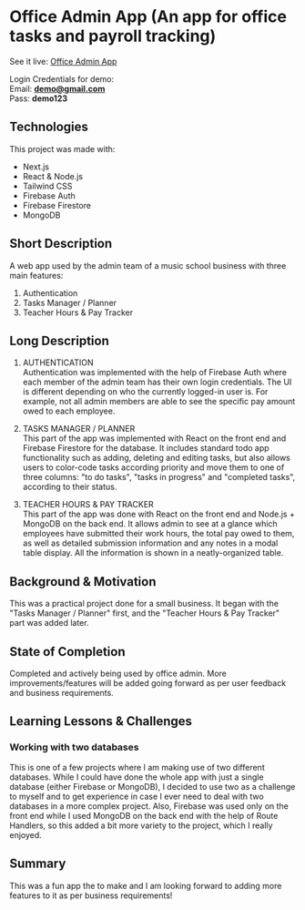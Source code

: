 # Office Admin App (An app for office tasks and payroll tracking)

See it live: [Office Admin App](https://dcam-admin-next-demo.vercel.app/)

Login Credentials for demo:  <br>
Email: **demo@gmail.com**  
Pass: **demo123**

## Technologies
This project was made with:
* Next.js
* React & Node.js
* Tailwind CSS
* Firebase Auth
* Firebase Firestore
* MongoDB

## Short Description
A web app used by the admin team of a music school business with three main features:
1. Authentication
2. Tasks Manager / Planner
3. Teacher Hours & Pay Tracker

## Long Description
1. AUTHENTICATION  
Authentication was implemented with the help of Firebase Auth where each member of the admin team has their own login credentials. The UI is different depending on who the currently logged-in user is. For example, not all admin members are able to see the specific pay amount owed to each employee.

2. TASKS MANAGER / PLANNER  
This part of the app was implemented with React on the front end and Firebase Firestore for the database. It includes standard todo app functionality such as adding, deleting and editing tasks, but also allows users to color-code tasks according priority and move them to one of three columns: "to do tasks", "tasks in progress" and "completed tasks", according to their status.

3. TEACHER HOURS & PAY TRACKER  
This part of the app was done with React on the front end and Node.js + MongoDB on the back end. It allows admin to see at a glance which employees have submitted their work hours, the total pay owed to them, as well as detailed submission information and any notes in a modal table display. All the information is shown in a neatly-organized table.

## Background & Motivation
This was a practical project done for a small business. It began with the "Tasks Manager / Planner" first, and the "Teacher Hours & Pay Tracker" part was added later.

## State of Completion
Completed and actively being used by office admin. More improvements/features will be added going forward as per user feedback and business requirements.

## Learning Lessons & Challenges
### Working with two databases
This is one of a few projects where I am making use of two different databases. While I could have done the whole app with just a single database (either Firebase or MongoDB), I decided to use two as a challenge to myself and to get experience in case I ever need to deal with two databases in a more complex project. Also, Firebase was used only on the front end while I used MongoDB on the back end with the help of Route Handlers, so this added a bit more variety to the project, which I really enjoyed.

## Summary
This was a fun app the to make and I am looking forward to adding more features to it as per business requirements!




